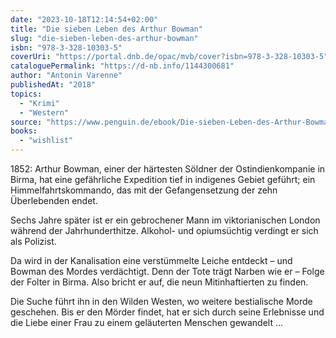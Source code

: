```yaml
---
date: "2023-10-18T12:14:54+02:00"
title: "Die sieben Leben des Arthur Bowman"
slug: "die-sieben-leben-des-arthur-bowman"
isbn: "978-3-328-10303-5"
coverUri: "https://portal.dnb.de/opac/mvb/cover?isbn=978-3-328-10303-5"
cataloguePermalink: "https://d-nb.info/1144300681"
author: "Antonin Varenne"
publishedAt: "2018"
topics:
  - "Krimi"
  - "Western"
source: "https://www.penguin.de/ebook/Die-sieben-Leben-des-Arthur-Bowman/Antonin-Varenne/C-Bertelsmann/e467110.rhd"
books:
  - "wishlist"
---
```


1852: Arthur Bowman, einer der härtesten Söldner der Ostindienkompanie in Birma, 
hat eine gefährliche Expedition tief in indigenes Gebiet geführt; ein 
Himmelfahrtskommando, das mit der Gefangensetzung der zehn Überlebenden endet.

Sechs Jahre später ist er ein gebrochener Mann im viktorianischen London während 
der Jahrhunderthitze. Alkohol- und opiumsüchtig verdingt er sich als Polizist. 

Da wird in der Kanalisation eine verstümmelte Leiche entdeckt – und Bowman des 
Mordes verdächtigt. Denn der Tote trägt Narben wie er – Folge der Folter in 
Birma. Also bricht er auf, die neun Mitinhaftierten zu finden.

Die Suche führt ihn in den Wilden Westen, wo weitere bestialische Morde 
geschehen. Bis er den Mörder findet, hat er sich durch seine Erlebnisse und die 
Liebe einer Frau zu einem geläuterten Menschen gewandelt …